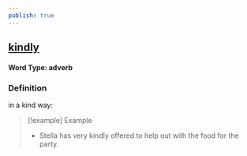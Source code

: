 ```yaml
---
publish: true
---
```

## [kindly](https://dictionary.cambridge.org/dictionary/english/kindly)

#### Word Type: adverb
### Definition
in a kind way:

>[!example] Example
> - Stella has very kindly offered to help out with the food for the party.
